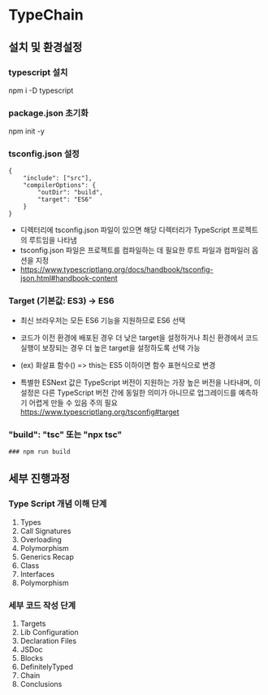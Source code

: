 # TypeChain

## 설치 및 환경설정

### typescript 설치
npm i -D typescript

### package.json 초기화
npm init -y

### tsconfig.json 설정
```
{
    "include": ["src"],
    "compilerOptions": {
        "outDir": "build",
        "target": "ES6"
    }
}
```
- 디렉터리에 tsconfig.json 파일이 있으면 해당 디렉터리가 TypeScript 프로젝트의 루트임을 나타냄 
- tsconfig.json 파일은 프로젝트를 컴파일하는 데 필요한 루트 파일과 컴파일러 옵션을 지정
- https://www.typescriptlang.org/docs/handbook/tsconfig-json.html#handbook-content

### Target (기본값: ES3) -> ES6
- 최신 브라우저는 모든 ES6 기능을 지원하므로 ES6 선택
- 코드가 이전 환경에 배포된 경우 더 낮은 target을 설정하거나 최신 환경에서 코드 실행이 보장되는 경우 더 높은 target을 설정하도록 선택 가능
- (ex) 화살표 함수() => this는 ES5 이하이면 함수 표현식으로 변경

- 특별한 ESNext 값은 TypeScript 버전이 지원하는 가장 높은 버전을 나타내며, 이 설정은 다른 TypeScript 버전 간에 동일한 의미가 아니므로 업그레이드를 예측하기 어렵게 만들 수 있음 주의 필요
https://www.typescriptlang.org/tsconfig#target

### "build": "tsc" 또는 "npx tsc"
```### npm run build```


## 세부 진행과정 

### Type Script 개념 이해 단계
1. Types
2. Call Signatures
3. Overloading
4. Polymorphism 
5. Generics Recap
6. Class
7. Interfaces
8. Polymorphism

### 세부 코드 작성 단계 
1. Targets
2. Lib Configuration
3. Declaration Files
4. JSDoc
5. Blocks
6. DefinitelyTyped
7. Chain
8. Conclusions